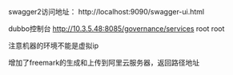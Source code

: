 
swagger2访问地址：
http://localhost:9090/swagger-ui.html

dubbo控制台
http://10.3.5.48:8085/governance/services  root root

注意机器的环境不能是虚拟ip

增加了freemark的生成和上传到阿里云服务器，返回路径地址

